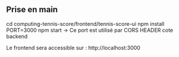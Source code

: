 ## Prise en main
cd computing-tennis-score/frontend/tennis-score-ui
npm install
PORT=3000 npm start -> Ce port est utilisé par CORS HEADER cote backend

Le frontend sera accessible sur : http://localhost:3000